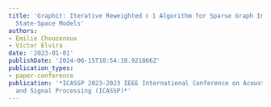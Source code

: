 ```yaml
---
title: 'Graphit: Iterative Reweighted ℓ 1 Algorithm for Sparse Graph Inference in
  State-Space Models'
authors:
- Emilie Chouzenoux
- Vı́ctor Elvira
date: '2023-01-01'
publishDate: '2024-06-15T10:54:18.921866Z'
publication_types:
- paper-conference
publication: '*ICASSP 2023-2023 IEEE International Conference on Acoustics, Speech
  and Signal Processing (ICASSP)*'
---
```

